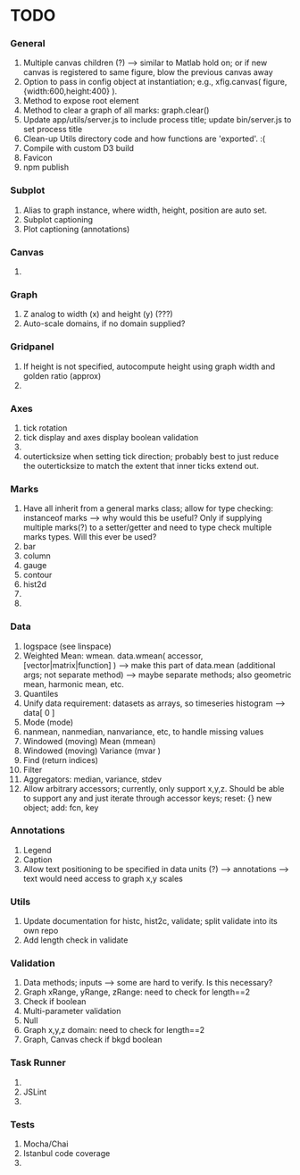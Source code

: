 TODO
====

### General

1.	Multiple canvas children (?) --> similar to Matlab hold on; or if new canvas is registered to same figure, blow the previous canvas away
2. 	Option to pass in config object at instantiation; e.g., xfig.canvas( figure, {width:600,height:400} ).
3. 	Method to expose root element
4. 	Method to clear a graph of all marks: graph.clear()
5. 	Update app/utils/server.js to include process title; update bin/server.js to set process title
6.	Clean-up Utils directory code and how functions are 'exported'. :(
7. 	Compile with custom D3 build
8. 	Favicon
9. 	npm publish


### Subplot

1. 	Alias to graph instance, where width, height, position are auto set.
2. 	Subplot captioning
3. 	Plot captioning (annotations)


### Canvas

1. 	


### Graph

1. 	Z analog to width (x) and height (y) (???)
2.	Auto-scale domains, if no domain supplied?

### Gridpanel

1. 	If height is not specified, autocompute height using graph width and golden ratio (approx)
2. 	


### Axes

1. 	tick rotation
2. 	tick display and axes display boolean validation
3. 	
4. 	outerticksize when setting tick direction; probably best to just reduce the outerticksize to match the extent that inner ticks extend out.

### Marks

1. 	Have all inherit from a general marks class; allow for type checking: instanceof marks --> why would this be useful? Only if supplying multiple marks(?) to a setter/getter and need to type check multiple marks types. Will this ever be used?
2. 	bar
3.	column
4. 	gauge
5. 	contour
6. 	hist2d
7. 	
8.	

### Data

1. 	logspace (see linspace)
2. 	Weighted Mean: wmean. data.wmean( accessor, [vector|matrix|function] ) --> make this part of data.mean (additional args; not separate method) --> maybe separate methods; also geometric mean, harmonic mean, etc.
3. 	Quantiles
4. 	Unify data requirement: datasets as arrays, so timeseries histogram --> data[ 0 ]
5. 	Mode (mode)
6.	nanmean, nanmedian, nanvariance, etc, to handle missing values
7. 	Windowed (moving) Mean (mmean)
8. 	Windowed (moving) Variance (mvar )
9. 	Find (return indices)
10. Filter
11. Aggregators: median, variance, stdev
12. Allow arbitrary accessors; currently, only support x,y,z. Should be able to support any and just iterate through accessor keys; reset: {} new object; add: fcn, key


### Annotations

1. 	Legend
2. 	Caption 
3. 	Allow text positioning to be specified in data units (?) --> annotations --> text would need access to graph x,y scales

### Utils

1. 	Update documentation for histc, hist2c, validate; split validate into its own repo
2. 	Add length check in validate


### Validation

1. 	Data methods; inputs --> some are hard to verify. Is this necessary?
2. 	Graph xRange, yRange, zRange: need to check for length==2
3. 	Check if boolean
4. 	Multi-parameter validation
5. 	Null
6. 	Graph x,y,z domain: need to check for length==2
7. 	Graph, Canvas check if bkgd boolean


### Task Runner

1. 	
2. 	JSLint
3. 	


### Tests

1. 	Mocha/Chai
2. 	Istanbul code coverage
3. 	
